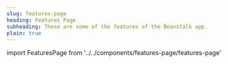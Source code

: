 ```yaml
---
slug: features-page
heading: Features Page
subheading: These are some of the features of the Beanstalk app.
plain: true
---
```

import FeaturesPage from '../../components/features-page/features-page'

<FeaturesPage/>